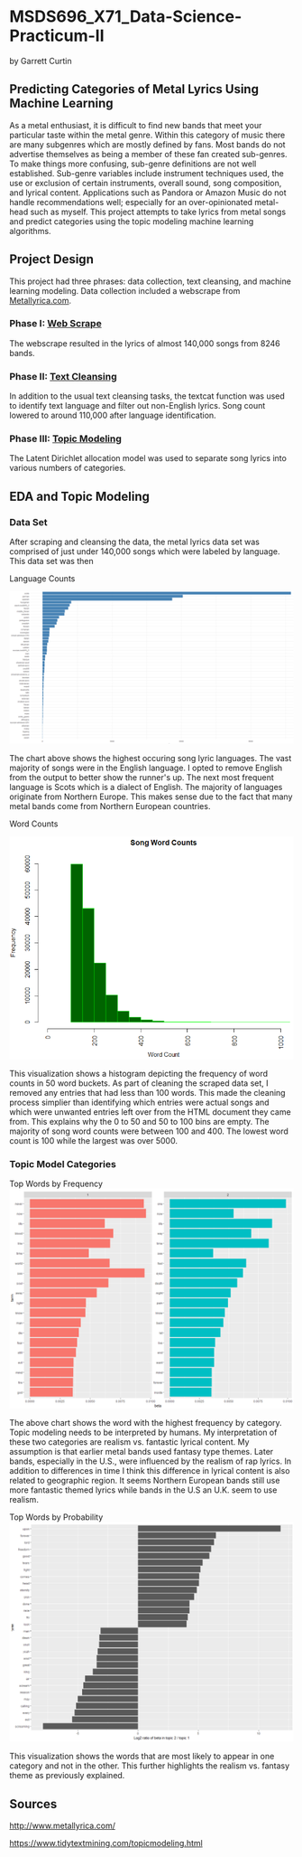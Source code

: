 # MSDS696_X71_Data-Science-Practicum-II

by Garrett Curtin

## Predicting Categories of Metal Lyrics Using Machine Learning

As a metal enthusiast, it is difficult to find new bands that meet your particular taste within the metal genre.  Within this category of music there are many subgenres which are mostly defined by fans.  Most bands do not advertise themselves as being a member of these fan created sub-genres.  To make things more confusing, sub-genre definitions are not well established.  Sub-genre variables include instrument techniques used, the use or exclusion of certain instruments, overall sound, song composition, and lyrical content. Applications such as Pandora or Amazon Music do not handle recommendations well; especially for an over-opinionated metal-head such as myself.  This project attempts to take lyrics from metal songs and predict categories using the topic modeling machine learning algorithms.

## Project Design

This project had three phrases: data collection, text cleansing, and machine learning modeling.  Data collection included a webscrape from [Metallyrica.com](http://www.metallyrica.com/).  

### Phase I: [Web Scrape](https://github.com/gMSDS696_X71_Data-Science-Practicum-II/blob/master/metallyrica_scrape.R)

The webscrape resulted in the lyrics of almost 140,000 songs from 8246 bands.

### Phase II: [Text Cleansing](https://github.com/gMSDS696_X71_Data-Science-Practicum-II/blob/master/cleanse_and_model.R)

In addition to the usual text cleansing tasks, the textcat function was used to identify text language and filter out non-English lyrics.  Song count lowered to around 110,000 after language identification.

### Phase III: [Topic Modeling](https://github.com/gMSDS696_X71_Data-Science-Practicum-II/blob/master/cleanse_and_model.R)

The Latent Dirichlet allocation model was used to separate song lyrics into various numbers of categories.

## EDA and Topic Modeling

### Data Set

After scraping and cleansing the data, the metal lyrics data set was comprised of just under 140,000 songs which were labeled by language.   This data set was then 

Language Counts

![Lang Counts](https://github.com/gcurtin84/MSDS696_X71_Data-Science-Practicum-II/blob/master/language_barplot.png)

The chart above shows the highest occuring song lyric languages.  The vast majority of songs were in the English language. I opted to remove English from the output to better show the runner's up.  The next most frequent language is Scots which is a dialect of English.  The majority of languages originate from Northern Europe.  This makes sense due to the fact that many metal bands come from Northern European countries.

Word Counts

![Word Counts](https://github.com/gcurtin84/MSDS696_X71_Data-Science-Practicum-II/blob/master/Word_Counts.png)

This visualization shows a histogram depicting the frequency of word counts in 50 word buckets.  As part of cleaning the scraped data set, I removed any entries that had less than 100 words.  This made the cleaning process simplier than identifying which entries were actual songs and which were unwanted entries left over from the HTML document they came from.  This explains why the 0 to 50 and 50 to 100 bins are empty.  The majority of song word counts were between 100 and 400.  The lowest word count is 100 while the largest was over 5000.

### Topic Model Categories

Top Words by Frequency
![Top Words](https://github.com/gcurtin84/MSDS696_X71_Data-Science-Practicum-II/blob/master/Cat_Top_Words.png)

The above chart shows the word with the highest frequency by category.  Topic modeling needs to be interpreted by humans.  My interpretation of these two categories are realism vs. fantastic lyrical content.  My assumption is that earlier metal bands used fantasy type themes.  Later bands, especially in the U.S., were influenced by the realism of rap lyrics. In addition to differences in time I think this difference in lyrical content is also related to geographic region.  It seems Northern European bands still use more fantastic themed lyrics while bands in the U.S an U.K. seem to use realism.

Top Words by Probability
![Most Probable Words](https://github.com/gcurtin84/MSDS696_X71_Data-Science-Practicum-II/blob/master/Cat_Word_Probability.png)

This visualization shows the words that are most likely to appear in one category and not in the other.  This further highlights the realism vs. fantasy theme as previously explained.

## Sources

http://www.metallyrica.com/

https://www.tidytextmining.com/topicmodeling.html
